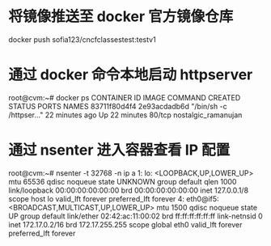 
# 将镜像推送至 docker 官方镜像仓库
docker push sofia123/cncfclassestest:testv1

# 通过 docker 命令本地启动 httpserver
root@cvm:~# docker ps
CONTAINER ID   IMAGE          COMMAND                  CREATED          STATUS          PORTS     NAMES
83711f80d4f4   2e93acdadb6d   "/bin/sh -c /httpser…"   22 minutes ago   Up 22 minutes   80/tcp    nostalgic_ramanujan

# 通过 nsenter 进入容器查看 IP 配置
root@cvm:~# nsenter -t 32768 -n ip a
1: lo: <LOOPBACK,UP,LOWER_UP> mtu 65536 qdisc noqueue state UNKNOWN group default qlen 1000
    link/loopback 00:00:00:00:00:00 brd 00:00:00:00:00:00
    inet 127.0.0.1/8 scope host lo
       valid_lft forever preferred_lft forever
4: eth0@if5: <BROADCAST,MULTICAST,UP,LOWER_UP> mtu 1500 qdisc noqueue state UP group default 
    link/ether 02:42:ac:11:00:02 brd ff:ff:ff:ff:ff:ff link-netnsid 0
    inet 172.17.0.2/16 brd 172.17.255.255 scope global eth0
       valid_lft forever preferred_lft forever